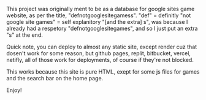 This project was originally ment to be as a database for google sites game website, as per the title, "defnotgooglesitegamess".
"def" = definitly
"not google site games" = self explanitory
"[and the extra] s", was because I already had a respetory "defnotgooglesitegames", and so I just put an extra "s" at the end.

Quick note, you can deploy to almost any static site, except render cuz that dosen't work for some reason, but github pages, replit, bitbucket, vercel, netifly, all of those work for deployments, of course if they're not blocked.

This works because this site is pure HTML, exept for some js files for games and the search bar on the home page.

Enjoy!
